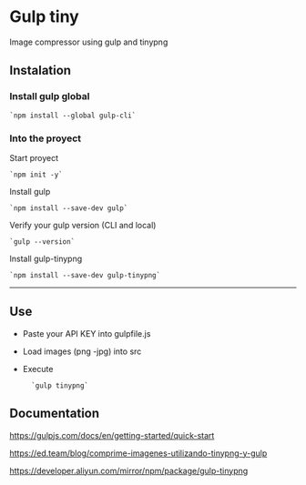 # Gulp tiny

Image compressor using gulp and tinypng

## Instalation


### Install gulp global

    `npm install --global gulp-cli`


### Into the proyect

Start proyect

    `npm init -y`

Install gulp

    `npm install --save-dev gulp`

Verify your gulp version (CLI and local)

    `gulp --version`

Install gulp-tinypng

    `npm install --save-dev gulp-tinypng`

___


## Use

- Paste your API KEY into gulpfile.js

- Load images (png -jpg) into src

- Execute

        `gulp tinypng`


## Documentation

https://gulpjs.com/docs/en/getting-started/quick-start

https://ed.team/blog/comprime-imagenes-utilizando-tinypng-y-gulp

https://developer.aliyun.com/mirror/npm/package/gulp-tinypng
